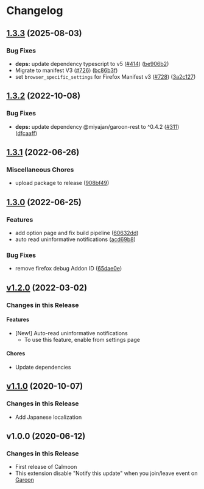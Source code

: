 # Changelog

## [1.3.3](https://github.com/tasshi-me/browser-extension-calmoon/compare/browser-extension-calmoon-v1.3.2...browser-extension-calmoon-v1.3.3) (2025-08-03)


### Bug Fixes

* **deps:** update dependency typescript to v5 ([#414](https://github.com/tasshi-me/browser-extension-calmoon/issues/414)) ([be906b2](https://github.com/tasshi-me/browser-extension-calmoon/commit/be906b2f8838c65e986e1bf774c298a54d1a0ec9))
* Migrate to manifest V3 ([#726](https://github.com/tasshi-me/browser-extension-calmoon/issues/726)) ([bc86b3f](https://github.com/tasshi-me/browser-extension-calmoon/commit/bc86b3f7dbd819546fdffbb6a65e8a27a8a5d450))
* set `browser_specific_settings` for Firefox Manifest v3 ([#728](https://github.com/tasshi-me/browser-extension-calmoon/issues/728)) ([3a2c127](https://github.com/tasshi-me/browser-extension-calmoon/commit/3a2c127cc5cb9099ad5a9d87a77f2f0dfb4d3755))

## [1.3.2](https://github.com/tasshi-me/browser-extension-calmoon/compare/browser-extension-calmoon-v1.3.1...browser-extension-calmoon-v1.3.2) (2022-10-08)


### Bug Fixes

* **deps:** update dependency @miyajan/garoon-rest to ^0.4.2 ([#311](https://github.com/tasshi-me/browser-extension-calmoon/issues/311)) ([dfcaaff](https://github.com/tasshi-me/browser-extension-calmoon/commit/dfcaaff4a7f83eeaa1985a9607a79c404f298394))

## [1.3.1](https://github.com/tasshi-me/browser-extension-calmoon/compare/browser-extension-calmoon-v1.3.0...browser-extension-calmoon-v1.3.1) (2022-06-26)


### Miscellaneous Chores

* upload package to release ([908bf49](https://github.com/tasshi-me/browser-extension-calmoon/commit/908bf4934de32a9531ec87c88689a7f34b165f07))

## [1.3.0](https://github.com/tasshi-me/browser-extension-calmoon/compare/browser-extension-calmoon-v1.2.0...browser-extension-calmoon-v1.3.0) (2022-06-25)


### Features

* add option page and fix build pipeline ([60632dd](https://github.com/tasshi-me/browser-extension-calmoon/commit/60632dd4f490a3ddca9c5dd3f53c7293edee1d2f))
* auto read uninformative notifications ([acd69b8](https://github.com/tasshi-me/browser-extension-calmoon/commit/acd69b806bca677465d8311008a4085ed80c1e0c))


### Bug Fixes

* remove firefox debug Addon ID ([65dae0e](https://github.com/tasshi-me/browser-extension-calmoon/commit/65dae0e4386034dc15b3ff96b52559d20e495778))

## [v1.2.0](https://github.com/tasshi-me/browser-extension-calmoon/compare/v1.1.0...v1.2.0) (2022-03-02)

### Changes in this Release

#### Features

- [New!] Auto-read uninformative notifications
  - To use this feature, enable from settings page

#### Chores

- Update dependencies

## [v1.1.0](https://github.com/tasshi-me/browser-extension-calmoon/compare/v1.0.0...v1.1.0) (2020-10-07)

### Changes in this Release

- Add Japanese localization

## v1.0.0 (2020-06-12)

### Changes in this Release

- First release of Calmoon
- This extension disable "Notify this update" when you join/leave event on [Garoon](https://garoon.cybozu.co.jp/)
